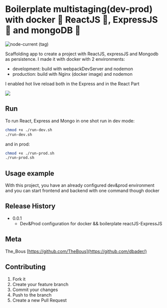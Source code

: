 # Boilerplate multistaging(dev-prod) with docker :whale: ReactJS :beginner:, ExpressJS :sparkler: and mongoDB :leaves:

![node-current (tag)](https://img.shields.io/node/v/@jhonatantft/restaurant-recommendation-system)


Scaffolding app to create a project with ReactJS, expressJS and Mongodb as persistence. 
I made it with docker with 2  environments: 
- development: build with webpackDevServer and nodemon
- production: build with Nginx (docker image) and nodemon

I enabled hot live reload both in the Express and in the React Part

![](header.png)

## Run

To run React, Express and Mongo in one shot run in dev mode:

```sh
chmod +x ./run-dev.sh 
./run-dev.sh
```

and in prod: 

```sh
chmod +x ./run-prod.sh 
./run-prod.sh
```

## Usage example

With this project, you have an already configured dev&prod environment and you can start frontend and backend with one command though docker


## Release History

* 0.0.1
    * Dev&Prod configuration for docker && boilerplate reactJS-ExpressJS

## Meta

The_Bous [https://github.com/TheBous](https://github.com/dbader/)

## Contributing

1. Fork it 
2. Create your feature branch 
3. Commit your changes 
4. Push to the branch
5. Create a new Pull Request
